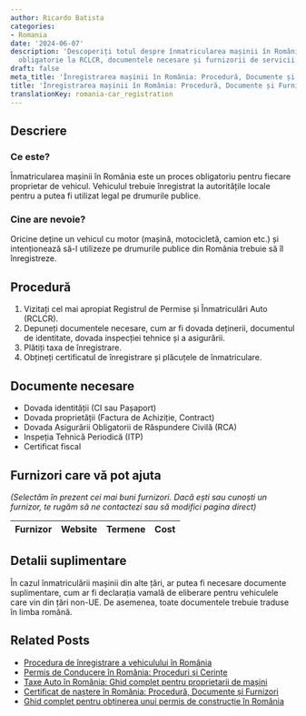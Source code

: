 ```yaml
---
author: Ricardo Batista
categories:
- Romania
date: '2024-06-07'
description: 'Descoperiți totul despre înmatricularea mașinii în România: procedura
  obligatorie la RCLCR, documentele necesare și furnizorii de servicii disponibili.'
draft: false
meta_title: 'Înregistrarea mașinii în România: Procedură, Documente și Furnizori'
title: 'Înregistrarea mașinii în România: Procedură, Documente și Furnizori'
translationKey: romania-car_registration
---
```



## Descriere
### Ce este?
Înmatricularea mașinii în România este un proces obligatoriu pentru fiecare proprietar de vehicul. Vehiculul trebuie înregistrat la autoritățile locale pentru a putea fi utilizat legal pe drumurile publice.

### Cine are nevoie?
Oricine deține un vehicul cu motor (mașină, motocicletă, camion etc.) și intenționează să-l utilizeze pe drumurile publice din România trebuie să îl înregistreze.

## Procedură

1. Vizitați cel mai apropiat Registrul de Permise și Înmatriculări Auto (RCLCR).
2. Depuneți documentele necesare, cum ar fi dovada deținerii, documentul de identitate, dovada inspecției tehnice și a asigurării.
3. Plătiți taxa de înregistrare.
4. Obțineți certificatul de înregistrare și plăcuțele de înmatriculare.

## Documente necesare

- Dovada identității (CI sau Pașaport)
- Dovada proprietății (Factura de Achiziție, Contract)
- Dovada Asigurării Obligatorii de Răspundere Civilă (RCA)
- Inspeția Tehnică Periodică (ITP)
- Certificat fiscal

## Furnizori care vă pot ajuta

_(Selectăm în prezent cei mai buni furnizori. Dacă ești sau cunoști un furnizor, te rugăm să ne contactezi sau să modifici pagina direct)_

| Furnizor        |     Website     |     Termene      |       Cost       |
| :-------------: | :-------------: |  :-------------: | :-------------: |

## Detalii suplimentare
În cazul înmatriculării mașinii din alte țări, ar putea fi necesare documente suplimentare, cum ar fi declarația vamală de eliberare pentru vehiculele care vin din țări non-UE. De asemenea, toate documentele trebuie traduse în limba română.


## Related Posts

- [Procedura de înregistrare a vehiculului în România](https://tramitit.com/ro/guides/romania/viza_autovehicul/)
- [Permis de Conducere în România: Proceduri și Cerințe](https://tramitit.com/ro/guides/romania/permis_de_conducere/)
- [Taxe Auto în România: Ghid complet pentru proprietarii de mașini](https://tramitit.com/ro/guides/romania/taxe_si_impozite_auto/)
- [Certificat de naștere în România: Procedură, Documente și Furnizori](https://tramitit.com/ro/guides/romania/certificat_de_nastere/)
- [Ghid complet pentru obținerea unui permis de construcție în România](https://tramitit.com/ro/guides/romania/autorizatie_de_construire/)
